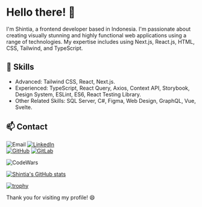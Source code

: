 
# Hello there! 👋

I'm Shintia, a frontend developer based in Indonesia. I'm passionate about creating visually stunning and highly functional web applications using a range of technologies. My expertise includes using Next.js, React.js, HTML, CSS, Tailwind, and TypeScript.

## 🚀 Skills
- Advanced: Tailwind CSS, React, Next.js.
- Experienced: TypeScript, React Query, Axios, Context API, Storybook, Design System, ESLint, ES6, React Testing Library.
- Other Related Skills: SQL Server, C#, Figma, Web Design, GraphQL, Vue, Svelte.

## 📫 Contact
![Email](https://img.shields.io/badge/shintiazhouu28%40gmail.com-red?style=for-the-badge&logo=Gmail&logoColor=white)
[![LinkedIn](https://img.shields.io/badge/ShintiaZhou-blue?style=for-the-badge&logo=linkedin&logoColor=white)](https://www.linkedin.com/in/shintiazhou/)
<br>
[![GitHub](https://img.shields.io/badge/ShintiaZhou-gray?style=for-the-badge&logo=github&logoColor=white)](https://github.com/shintiazhou)
[![GitLab](https://img.shields.io/badge/ShintiaZhou-orange?style=for-the-badge&logo=gitlab&logoColor=white)](https://gitlab.com/shintiazhou)
<br>

![CodeWars](https://www.codewars.com/users/shintiazhou/badges/large)

[![Shintia's GitHub stats](https://github-readme-stats.vercel.app/api?username=shintiazhou&theme=gruvbox)](https://github.com/shintiazhou/github-readme-stats)

[![trophy](https://github-profile-trophy.vercel.app/?username=shintiazhou&theme=onedark)](https://github.com/shintiazhou/github-profile-trophy)

Thank you for visiting my profile! 😄
<!--
**shintiazhou/shintiazhou** is a ✨ _special_ ✨ repository because its `README.md` (this file) appears on your GitHub profile.

Here are some ideas to get you started:

- 🔭 I’m currently working on ...
- 🌱 I’m currently learning ...
- 👯 I’m looking to collaborate on ...
- 🤔 I’m looking for help with ...
- 💬 Ask me about ...
- 📫 How to reach me: ...
- 😄 Pronouns: ...
- ⚡ Fun fact: ...
-->
